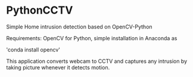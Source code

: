 # PythonCCTV
Simple Home intrusion detection based on OpenCV-Python

Requirements:
OpenCV for Python, simple installation in Anaconda as

'conda install opencv'

This application converts webcam to CCTV and captures any intrusion by taking picture whenever it detects motion.
